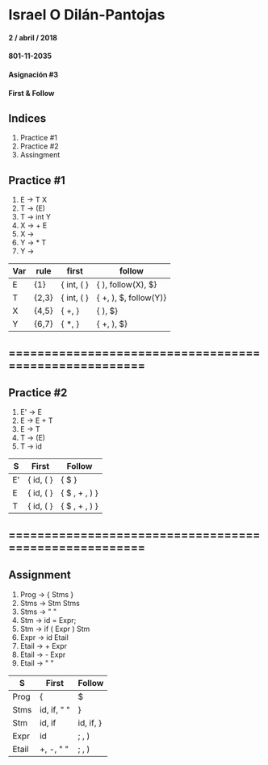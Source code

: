 # Israel O Dilán-Pantojas
#### 2 / abril / 2018
#### 801-11-2035
#### Asignación #3 
#### First & Follow

## Indices
1. Practice #1
2. Practice #2
3. Assingment


## Practice #1

1. E -> T X
2. T -> (E)
3. T -> int Y
4. X -> + E
5. X -> 
6. Y -> * T
7. Y -> 

Var |  rule  |    first    | follow
----|--------|-------------|-------
 E  | {1}    | { int, ( }   | { ), follow(X), $}
 T  | {2,3}  | { int, ( }   | { +, ), $, follow(Y)}
 X  | {4,5}  | { +,  }      | { ), $}
 Y  | {6,7}  | { *,  }      | { +, ), $}

======================================================
------------------------------------------------------

## Practice #2

1. E' -> E
2. E  -> E + T
3. E  -> T
4. T  -> (E)
5. T  -> id

S  |   First    | Follow
---|------------|--------
E' | { id, ( }  | { $ }
E  | { id, ( }  | { $ , + , ) }
T  | { id, ( }  | { $ , + , ) }

======================================================
------------------------------------------------------

## Assignment

 1. Prog  -> { Stms }
 2. Stms  -> Stm Stms
 3. Stms  -> " "
 4. Stm   -> id =  Expr;
 5. Stm   -> if ( Expr ) Stm
 6. Expr  -> id Etail
 7. Etail -> + Expr
 8. Etail -> - Expr
 9. Etail -> " "

  S      |     First    | Follow 
---------|--------------|--------
 Prog    | {            | $
 Stms    | id, if, " "  | }
 Stm     | id, if       | id,  if, } 
 Expr    | id           | ; , ) 
 Etail   | +, -, " "    | ; , )
